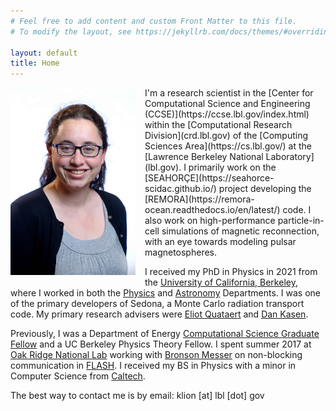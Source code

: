 ```yaml
---
# Feel free to add content and custom Front Matter to this file.
# To modify the layout, see https://jekyllrb.com/docs/themes/#overriding-theme-defaults

layout: default
title: Home
---
```

<img align="left" src="/files/klion.jpg" width="200" style="padding-right: 15px; padding-bottom: 15px">
I'm a research scientist in the [Center for Computational Science and Engineering (CCSE)](https://ccse.lbl.gov/index.html) within the [Computational Research Division](crd.lbl.gov) of the [Computing Sciences Area](https://cs.lbl.gov/) at the [Lawrence Berkeley National Laboratory](lbl.gov). I primarily work on the [SEAHORÇE](https://seahorce-scidac.github.io/) project developing the [REMORA](https://remora-ocean.readthedocs.io/en/latest/) code. I also work on high-performance particle-in-cell simulations of magnetic reconnection, with an eye towards modeling pulsar magnetospheres.

I received my PhD in Physics in 2021 from the [University of California, Berkeley](https://www.berkeley.edu), where I worked in both the [Physics](https://physics.berkeley.edu) and [Astronomy](https://astro.berkeley.edu) Departments. I was one of the primary developers of Sedona, a Monte Carlo radiation transport code. My primary research advisers were [Eliot Quataert](https://www.astro.princeton.edu/~quataert/) and [Dan Kasen](https://astro.berkeley.edu/people/dan-kasen/).

Previously, I was a Department of Energy [Computational Science Graduate Fellow](https://www.krellinst.org/csgf/) and a UC Berkeley Physics Theory Fellow. I spent summer 2017 at [Oak Ridge National Lab](https://www.ornl.gov/) working with [Bronson Messer](http://astro.phys.utk.edu/bronson/) on non-blocking communication in [FLASH](http://flash.uchicago.edu/site/flashcode/). I received my BS in Physics with a minor in Computer Science from [Caltech](https://www.caltech.edu/).

The best way to contact me is by email: klion [at] lbl [dot] gov
